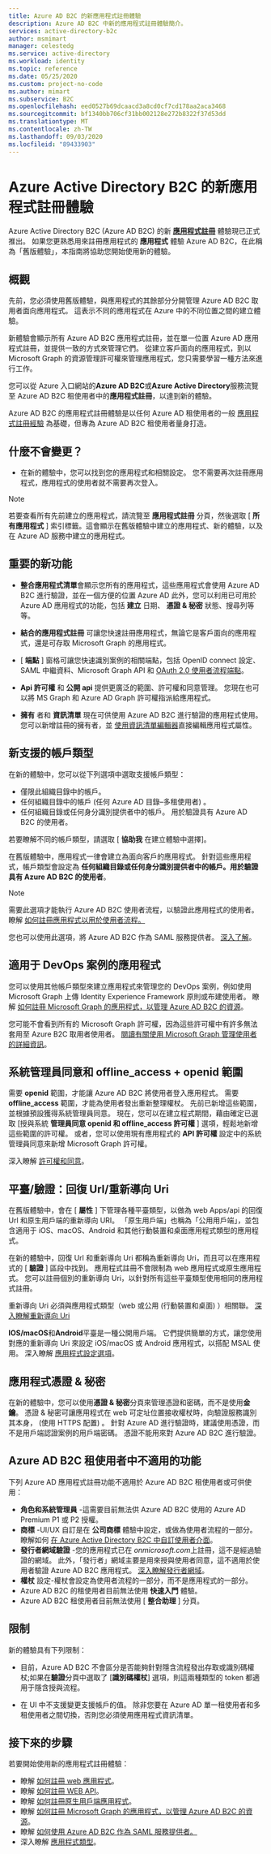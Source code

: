 ```yaml
---
title: Azure AD B2C 的新應用程式註冊體驗
description: Azure AD B2C 中新的應用程式註冊體驗簡介。
services: active-directory-b2c
author: msmimart
manager: celestedg
ms.service: active-directory
ms.workload: identity
ms.topic: reference
ms.date: 05/25/2020
ms.custom: project-no-code
ms.author: mimart
ms.subservice: B2C
ms.openlocfilehash: eed0527b69dcaacd3a8cd0cf7cd178aa2aca3468
ms.sourcegitcommit: bf1340bb706cf31bb002128e272b8322f37d53dd
ms.translationtype: MT
ms.contentlocale: zh-TW
ms.lasthandoff: 09/03/2020
ms.locfileid: "89433903"
---
```

# <a name="the-new-app-registrations-experience-for-azure-active-directory-b2c"></a>Azure Active Directory B2C 的新應用程式註冊體驗

Azure Active Directory B2C (Azure AD B2C) 的新 **[應用程式註冊](https://aka.ms/b2cappregistrations)** 體驗現已正式推出。 如果您更熟悉用來註冊應用程式的 **應用程式** 體驗 Azure AD B2C，在此稱為「舊版體驗」，本指南將協助您開始使用新的體驗。

## <a name="overview"></a>概觀
先前，您必須使用舊版體驗，與應用程式的其餘部分分開管理 Azure AD B2C 取用者面向應用程式。 這表示不同的應用程式在 Azure 中的不同位置之間的建立體驗。

新體驗會顯示所有 Azure AD B2C 應用程式註冊，並在單一位置 Azure AD 應用程式註冊，並提供一致的方式來管理它們。 從建立客戶面向的應用程式，到以 Microsoft Graph 的資源管理許可權來管理應用程式，您只需要學習一種方法來進行工作。

您可以從 Azure 入口網站的**Azure AD B2C**或**Azure Active Directory**服務流覽至 Azure AD B2C 租使用者中的**應用程式註冊**，以達到新的體驗。

Azure AD B2C 的應用程式註冊體驗是以任何 Azure AD 租使用者的一般 [應用程式註冊經驗](https://developer.microsoft.com/identity/blogs/new-app-registrations-experience-is-now-generally-available/) 為基礎，但專為 Azure AD B2C 租使用者量身打造。

## <a name="whats-not-changing"></a>什麼不會變更？
- 在新的體驗中，您可以找到您的應用程式和相關設定。 您不需要再次註冊應用程式，應用程式的使用者就不需要再次登入。

> [!NOTE]
> 若要查看所有先前建立的應用程式，請流覽至 **應用程式註冊** 分頁，然後選取 [ **所有應用程式** ] 索引標籤。這會顯示在舊版體驗中建立的應用程式、新的體驗，以及在 Azure AD 服務中建立的應用程式。

## <a name="key-new-features"></a>重要的新功能

-   **整合應用程式清單**會顯示您所有的應用程式，這些應用程式會使用 Azure AD B2C 進行驗證，並在一個方便的位置 Azure AD 此外，您可以利用已可用於 Azure AD 應用程式的功能，包括 **建立** 日期、 **憑證 & 秘密** 狀態、搜尋列等等。

-   **結合的應用程式註冊** 可讓您快速註冊應用程式，無論它是客戶面向的應用程式，還是可存取 Microsoft Graph 的應用程式。

- [ **端點** ] 窗格可讓您快速識別案例的相關端點，包括 OpenID connect 設定、SAML 中繼資料、Microsoft Graph API 和 [OAuth 2.0 使用者流程端點](tokens-overview.md#endpoints)。

- **Api 許可權** 和 **公開 api** 提供更廣泛的範圍、許可權和同意管理。 您現在也可以將 MS Graph 和 Azure AD Graph 許可權指派給應用程式。

-   **擁有** 者和 **資訊清單** 現在可供使用 Azure AD B2C 進行驗證的應用程式使用。 您可以新增註冊的擁有者，並 [使用資訊清單編輯器](../active-directory/develop/reference-app-manifest.md)直接編輯應用程式屬性。


## <a name="new-supported-account-types"></a>新支援的帳戶類型

在新的體驗中，您可以從下列選項中選取支援帳戶類型：
- 僅限此組織目錄中的帳戶。
- 任何組織目錄中的帳戶 (任何 Azure AD 目錄–多租使用者) 。
- 任何組織目錄或任何身分識別提供者中的帳戶。 用於驗證具有 Azure AD B2C 的使用者。

若要瞭解不同的帳戶類型，請選取 [ **協助我** 在建立體驗中選擇]。

在舊版體驗中，應用程式一律會建立為面向客戶的應用程式。 針對這些應用程式，帳戶類型會設定為 **任何組織目錄或任何身分識別提供者中的帳戶。用於驗證具有 Azure AD B2C 的使用者**。
> [!NOTE]
> 需要此選項才能執行 Azure AD B2C 使用者流程，以驗證此應用程式的使用者。 瞭解 [如何註冊應用程式以用於使用者流程。](tutorial-register-applications.md)

您也可以使用此選項，將 Azure AD B2C 作為 SAML 服務提供者。 [深入了解](identity-provider-adfs2016-custom.md)。

## <a name="applications-for-devops-scenarios"></a>適用于 DevOps 案例的應用程式
您可以使用其他帳戶類型來建立應用程式來管理您的 DevOps 案例，例如使用 Microsoft Graph 上傳 Identity Experience Framework 原則或布建使用者。 瞭解 [如何註冊 Microsoft Graph 的應用程式，以管理 Azure AD B2C 的資源](microsoft-graph-get-started.md)。

您可能不會看到所有的 Microsoft Graph 許可權，因為這些許可權中有許多無法套用至 Azure B2C 取用者使用者。 [閱讀有關使用 Microsoft Graph 管理使用者的詳細資訊](manage-user-accounts-graph-api.md)。

## <a name="admin-consent-and-offline_accessopenid-scopes"></a>系統管理員同意和 offline_access + openid 範圍
<!-- Azure AD B2C doesn't support user consent. That is, when a user signs into an application, the user doesn't see a screen requesting consent for the application permissions. All permissions have to be granted through admin consent.  -->

需要 **openid** 範圍，才能讓 Azure AD B2C 將使用者登入應用程式。 需要 **offline_access** 範圍，才能為使用者發出重新整理權杖。 先前已新增這些範圍，並根據預設獲得系統管理員同意。 現在，您可以在建立程式期間，藉由確定已選取 [授與系統 **管理員同意 openid 和 offline_access 許可權** ] 選項，輕鬆地新增這些範圍的許可權。 或者，您可以使用現有應用程式的 **API 許可權** 設定中的系統管理員同意來新增 Microsoft Graph 許可權。

深入瞭解 [許可權和同意](../active-directory/develop/v2-permissions-and-consent.md)。

## <a name="platformsauthentication-reply-urlsredirect-uris"></a>平臺/驗證：回復 Url/重新導向 Uri
在舊版體驗中，會在 [ **屬性** ] 下管理各種平臺類型，以做為 web Apps/api 的回復 Url 和原生用戶端的重新導向 URI。 「原生用戶端」也稱為「公用用戶端」，並包含適用于 iOS、macOS、Android 和其他行動裝置和桌面應用程式類型的應用程式。

在新的體驗中，回復 Url 和重新導向 Uri 都稱為重新導向 Uri，而且可以在應用程式的 [ **驗證** ] 區段中找到。 應用程式註冊不會限制為 web 應用程式或原生應用程式。 您可以註冊個別的重新導向 Uri，以針對所有這些平臺類型使用相同的應用程式註冊。

重新導向 Uri 必須與應用程式類型（web 或公用 (行動裝置和桌面) ）相關聯。 [深入瞭解重新導向 Uri](../active-directory/develop/quickstart-register-app.md#add-a-redirect-uri)

<!-- Whether an application should be treated as a public client is inferred at run-time from the Redirect URI platform type, if possible. The **Treat application as a public client** setting should be set to **Yes** for flows that might not use a redirect URI, such as ROPC flows. -->

**IOS/macOS**和**Android**平臺是一種公開用戶端。 它們提供簡單的方式，讓您使用對應的重新導向 Uri 來設定 iOS/macOS 或 Android 應用程式，以搭配 MSAL 使用。 深入瞭解 [應用程式設定選項](../active-directory/develop/msal-client-applications.md)。


## <a name="application-certificates--secrets"></a>應用程式憑證 & 秘密

在新的體驗中，您可以使用**憑證 & 秘密**分頁來管理憑證和密碼，而不是使用**金鑰**。 憑證 & 秘密可讓應用程式在 web 可定址位置接收權杖時，向驗證服務識別其本身， (使用 HTTPS 配置) 。 針對 Azure AD 進行驗證時，建議使用憑證，而不是用戶端認證案例的用戶端密碼。 憑證不能用來對 Azure AD B2C 進行驗證。


## <a name="features-not-applicable-in-azure-ad-b2c-tenants"></a>Azure AD B2C 租使用者中不適用的功能
下列 Azure AD 應用程式註冊功能不適用於 Azure AD B2C 租使用者或可供使用：
- **角色和系統管理員** -這需要目前無法供 Azure AD B2C 使用的 Azure AD Premium P1 或 P2 授權。
- **商標** -UI/UX 自訂是在 **公司商標** 體驗中設定，或做為使用者流程的一部分。 瞭解如何 [在 Azure Active Directory B2C 中自訂使用者介面](customize-ui-overview.md)。
- **發行者網域驗證** -您的應用程式已在 *onmicrosoft.com*上註冊，這不是經過驗證的網域。 此外，「發行者」網域主要是用來授與使用者同意，這不適用於使用者驗證 Azure AD B2C 應用程式。 [深入瞭解發行者網域](https://docs.microsoft.com/azure/active-directory/develop/howto-configure-publisher-domain)。
- **權杖** 設定-權杖會設定為使用者流程的一部分，而不是應用程式的一部分。
- Azure AD B2C 的租使用者目前無法使用 **快速入門** 體驗。
- Azure AD B2C 租使用者目前無法使用 [ **整合助理** ] 分頁。


## <a name="limitations"></a>限制
新的體驗具有下列限制：
- 目前，Azure AD B2C 不會區分是否能夠針對隱含流程發出存取或識別碼權杖;如果在**驗證**分頁中選取了 [**識別碼權杖**] 選項，則這兩種類型的 token 都適用于隱含授與流程。
<!-- - Azure AD B2C doesn't currently support the single-page application "SPA" app type.  -->
- 在 UI 中不支援變更支援帳戶的值。 除非您要在 Azure AD 單一租使用者和多租使用者之間切換，否則您必須使用應用程式資訊清單。

## <a name="next-steps"></a>接下來的步驟

若要開始使用新的應用程式註冊體驗：
* 瞭解 [如何註冊 web 應用程式](tutorial-register-applications.md)。
* 瞭解 [如何註冊 WEB API](add-web-api-application.md)。
* 瞭解 [如何註冊原生用戶端應用程式](add-native-application.md)。
* 瞭解 [如何註冊 Microsoft Graph 的應用程式，以管理 Azure AD B2C 的資源](microsoft-graph-get-started.md)。
* 瞭解 [如何使用 Azure AD B2C 作為 SAML 服務提供者。](identity-provider-adfs2016-custom.md)
* 深入瞭解 [應用程式類型](application-types.md)。
